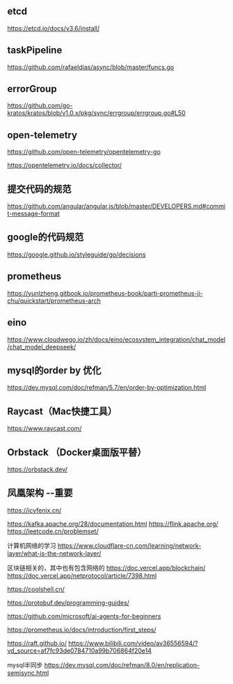 
## etcd
https://etcd.io/docs/v3.6/install/

## taskPipeline
https://github.com/rafaeldias/async/blob/master/funcs.go

## errorGroup
https://github.com/go-kratos/kratos/blob/v1.0.x/pkg/sync/errgroup/errgroup.go#L50 

## open-telemetry
https://github.com/open-telemetry/opentelemetry-go

https://opentelemetry.io/docs/collector/

## 提交代码的规范
https://github.com/angular/angular.js/blob/master/DEVELOPERS.md#commit-message-format

## google的代码规范
https://google.github.io/styleguide/go/decisions

## prometheus
https://yunlzheng.gitbook.io/prometheus-book/parti-prometheus-ji-chu/quickstart/prometheus-arch

## eino
https://www.cloudwego.io/zh/docs/eino/ecosystem_integration/chat_model/chat_model_deepseek/

## mysql的order by 优化
https://dev.mysql.com/doc/refman/5.7/en/order-by-optimization.html

## Raycast（Mac快捷工具）
https://www.raycast.com/

## Orbstack （Docker桌面版平替）
https://orbstack.dev/

## 凤凰架构 --重要
https://icyfenix.cn/


https://kafka.apache.org/28/documentation.html
https://flink.apache.org/
https://leetcode.cn/problemset/

计算机网络的学习
https://www.cloudflare-cn.com/learning/network-layer/what-is-the-network-layer/

区块链相关的，其中也有包含网络的
https://doc.vercel.app/blockchain/
https://doc.vercel.app/netprotocol/article/7398.html

https://coolshell.cn/

https://protobuf.dev/programming-guides/


https://github.com/microsoft/ai-agents-for-beginners

https://prometheus.io/docs/introduction/first_steps/


https://raft.github.io/
https://www.bilibili.com/video/av36556594/?vd_source=af7fc93de0784710a99b706864f20e14

mysql半同步
https://dev.mysql.com/doc/refman/8.0/en/replication-semisync.html
